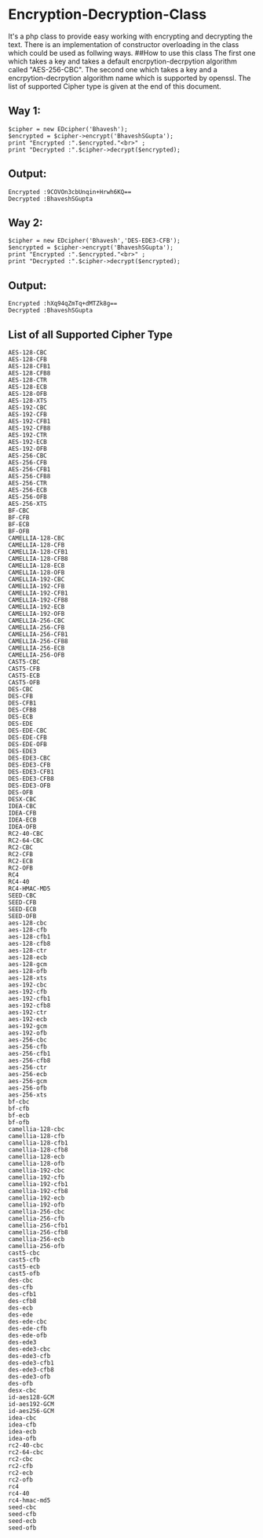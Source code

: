 # Encryption-Decryption-Class
It's a php class to provide easy working with encrypting and decrypting the text. There is an implementation of constructor overloading in the class which could be used as follwing ways.
##How to use this class
The first one which takes a key and takes a default encrpytion-decrpytion algorithm called "AES-256-CBC".
The second one which takes a key and a encrpytion-decrpytion algorithm name which is supported by openssl. The list of supported Cipher type is given at the end of this document.

## Way 1: 
```
$cipher = new EDcipher('Bhavesh');
$encrypted = $cipher->encrypt('BhaveshSGupta');
print "Encrypted :".$encrypted."<br>" ;
print "Decrypted :".$cipher->decrypt($encrypted);
```

## Output:

```
Encrypted :9COVOn3cbUnqin+Hrwh6KQ==
Decrypted :BhaveshSGupta
```
## Way 2:
```
$cipher = new EDcipher('Bhavesh','DES-EDE3-CFB');
$encrypted = $cipher->encrypt('BhaveshSGupta');
print "Encrypted :".$encrypted."<br>" ;
print "Decrypted :".$cipher->decrypt($encrypted);
```

## Output:
```
Encrypted :hXq94qZmTq+dMTZk8g==
Decrypted :BhaveshSGupta
```

## List of all Supported Cipher Type
```
AES-128-CBC
AES-128-CFB
AES-128-CFB1
AES-128-CFB8
AES-128-CTR
AES-128-ECB
AES-128-OFB
AES-128-XTS
AES-192-CBC
AES-192-CFB
AES-192-CFB1
AES-192-CFB8
AES-192-CTR
AES-192-ECB
AES-192-OFB
AES-256-CBC
AES-256-CFB
AES-256-CFB1
AES-256-CFB8
AES-256-CTR
AES-256-ECB
AES-256-OFB
AES-256-XTS
BF-CBC
BF-CFB
BF-ECB
BF-OFB
CAMELLIA-128-CBC
CAMELLIA-128-CFB
CAMELLIA-128-CFB1
CAMELLIA-128-CFB8
CAMELLIA-128-ECB
CAMELLIA-128-OFB
CAMELLIA-192-CBC
CAMELLIA-192-CFB
CAMELLIA-192-CFB1
CAMELLIA-192-CFB8
CAMELLIA-192-ECB
CAMELLIA-192-OFB
CAMELLIA-256-CBC
CAMELLIA-256-CFB
CAMELLIA-256-CFB1
CAMELLIA-256-CFB8
CAMELLIA-256-ECB
CAMELLIA-256-OFB
CAST5-CBC
CAST5-CFB
CAST5-ECB
CAST5-OFB
DES-CBC
DES-CFB
DES-CFB1
DES-CFB8
DES-ECB
DES-EDE
DES-EDE-CBC
DES-EDE-CFB
DES-EDE-OFB
DES-EDE3
DES-EDE3-CBC
DES-EDE3-CFB
DES-EDE3-CFB1
DES-EDE3-CFB8
DES-EDE3-OFB
DES-OFB
DESX-CBC
IDEA-CBC
IDEA-CFB
IDEA-ECB
IDEA-OFB
RC2-40-CBC
RC2-64-CBC
RC2-CBC
RC2-CFB
RC2-ECB
RC2-OFB
RC4
RC4-40
RC4-HMAC-MD5
SEED-CBC
SEED-CFB
SEED-ECB
SEED-OFB
aes-128-cbc
aes-128-cfb
aes-128-cfb1
aes-128-cfb8
aes-128-ctr
aes-128-ecb
aes-128-gcm
aes-128-ofb
aes-128-xts
aes-192-cbc
aes-192-cfb
aes-192-cfb1
aes-192-cfb8
aes-192-ctr
aes-192-ecb
aes-192-gcm
aes-192-ofb
aes-256-cbc
aes-256-cfb
aes-256-cfb1
aes-256-cfb8
aes-256-ctr
aes-256-ecb
aes-256-gcm
aes-256-ofb
aes-256-xts
bf-cbc
bf-cfb
bf-ecb
bf-ofb
camellia-128-cbc
camellia-128-cfb
camellia-128-cfb1
camellia-128-cfb8
camellia-128-ecb
camellia-128-ofb
camellia-192-cbc
camellia-192-cfb
camellia-192-cfb1
camellia-192-cfb8
camellia-192-ecb
camellia-192-ofb
camellia-256-cbc
camellia-256-cfb
camellia-256-cfb1
camellia-256-cfb8
camellia-256-ecb
camellia-256-ofb
cast5-cbc
cast5-cfb
cast5-ecb
cast5-ofb
des-cbc
des-cfb
des-cfb1
des-cfb8
des-ecb
des-ede
des-ede-cbc
des-ede-cfb
des-ede-ofb
des-ede3
des-ede3-cbc
des-ede3-cfb
des-ede3-cfb1
des-ede3-cfb8
des-ede3-ofb
des-ofb
desx-cbc
id-aes128-GCM
id-aes192-GCM
id-aes256-GCM
idea-cbc
idea-cfb
idea-ecb
idea-ofb
rc2-40-cbc
rc2-64-cbc
rc2-cbc
rc2-cfb
rc2-ecb
rc2-ofb
rc4
rc4-40
rc4-hmac-md5
seed-cbc
seed-cfb
seed-ecb
seed-ofb
```

